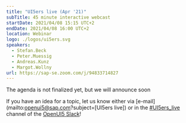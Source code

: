 ```yaml
---
title: "UI5ers live (Apr '21)"
subTitle: 45 minute interactive webcast
startDate: 2021/04/08 15:15 UTC+2
endDate: 2021/04/08 16:00 UTC+2
location: Webinar
logo: ./logos/ui5ers.svg
speakers:
  - Stefan.Beck
  - Peter.Muessig
  - Andreas.Kunz
  - Margot.Wollny
url: https://sap-se.zoom.com/j/94833714827
---
```


The agenda is not finalized yet, but we will announce soon

If you have an idea for a topic, let us know either via [e-mail](mailto:openui5@sap.com?subject=[UI5ers live]) or in the [#UI5ers_live](https://openui5.slack.com/archives/C01CP60AAN7) channel of the [OpenUI5 Slack](https://ui5-slack-invite.cfapps.eu10.hana.ondemand.com/)!
